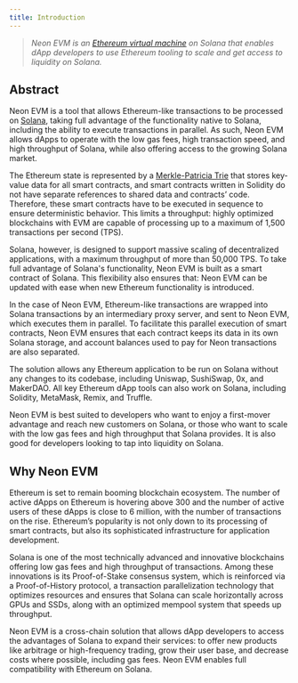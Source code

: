 ```yaml
---
title: Introduction
---
```


> *Neon EVM is an [Ethereum virtual machine](https://ethereum.org/en/developers/docs/evm/) on Solana that enables dApp developers to use Ethereum tooling to scale and get access to liquidity on Solana.*

## Abstract

Neon EVM is a tool that allows Ethereum-like transactions to be processed on [Solana](https://docs.solana.com/introduction), taking full advantage of the functionality native to Solana, including the ability to execute transactions in parallel. As such, Neon EVM allows dApps to operate with the low gas fees, high transaction speed, and high throughput of Solana, while also offering access to the growing Solana market.

The Ethereum state is represented by a [Merkle-Patricia Trie](https://doc.neonlabs.org/docs/glossary/#merkle-patricia-trie) that stores key-value data for all smart contracts, and smart contracts written in Solidity do not have separate references to shared data and contracts’ code. Therefore, these smart contracts have to be executed in sequence to ensure deterministic behavior. This limits a throughput: highly optimized blockchains with EVM are capable of processing up to a maximum of 1,500 transactions per second (TPS).

Solana, however, is designed to support massive scaling of decentralized applications, with a maximum throughput of more than 50,000 TPS. To take full advantage of Solana's functionality, Neon EVM is built as a smart contract of Solana. This flexibility also ensures that: Neon EVM can be updated with ease when new Ethereum functionality is introduced.

In the case of Neon EVM, Ethereum-like transactions are wrapped into Solana transactions by an intermediary proxy server, and sent to Neon EVM, which executes them in parallel. To facilitate this parallel execution of smart contracts, Neon EVM ensures that each contract keeps its data in its own Solana storage, and account balances used to pay for Neon transactions are also separated.

The solution allows any Ethereum application to be run on Solana without any changes to its codebase, including Uniswap, SushiSwap, 0x, and MakerDAO. All key Ethereum dApp tools can also work on Solana, including Solidity, MetaMask, Remix, and Truffle.

Neon EVM is best suited to developers who want to enjoy a first-mover advantage and reach new customers on Solana, or those who want to scale with the low gas fees and high throughput that Solana provides. It is also good for developers looking to tap into liquidity on Solana.

## Why Neon EVM
Ethereum is set to remain booming blockchain ecosystem. The number of active dApps on Ethereum is hovering above 300 and the number of active users of these dApps is close to 6 million, with the number of transactions on the rise. Ethereum’s popularity is not only down to its processing of smart contracts, but also its sophisticated infrastructure for application development. 

Solana is one of the most technically advanced and innovative blockchains offering low gas fees and high throughput of transactions. Among these innovations is its Proof-of-Stake consensus system, which is reinforced via a Proof-of-History protocol, a transaction parallelization technology that optimizes resources and ensures that Solana can scale horizontally across GPUs and SSDs, along with an optimized mempool system that speeds up throughput. 

Neon EVM is a cross-chain solution that allows dApp developers to access the advantages of Solana to expand their services: to offer new products like arbitrage or high-frequency trading, grow their user base, and decrease costs where possible, including gas fees. Neon EVM enables full compatibility with Ethereum on Solana. 
